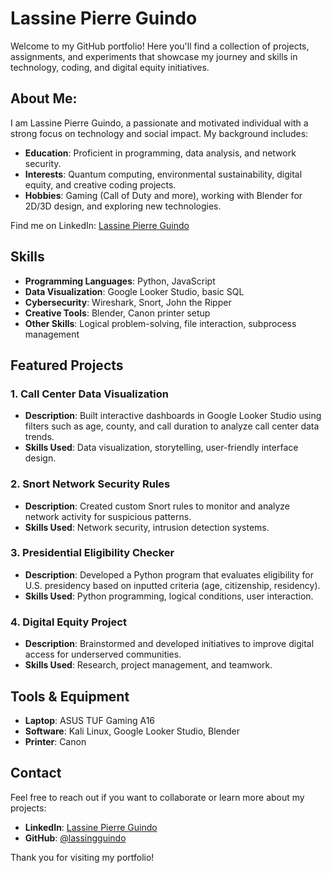 # Lassine Pierre Guindo

Welcome to my GitHub portfolio! Here you'll find a collection of projects, assignments, and experiments that showcase my journey and skills in technology, coding, and digital equity initiatives.

## About Me:

I am Lassine Pierre Guindo, a passionate and motivated individual with a strong focus on technology and social impact. My background includes:

- **Education**: Proficient in programming, data analysis, and network security.
- **Interests**: Quantum computing, environmental sustainability, digital equity, and creative coding projects.
- **Hobbies**: Gaming (Call of Duty and more), working with Blender for 2D/3D design, and exploring new technologies.

Find me on LinkedIn: [Lassine Pierre Guindo](https://www.linkedin.com/in/lassine-pierre-guindo-541a70239/)

## Skills

- **Programming Languages**: Python, JavaScript
- **Data Visualization**: Google Looker Studio, basic SQL
- **Cybersecurity**: Wireshark, Snort, John the Ripper
- **Creative Tools**: Blender, Canon printer setup
- **Other Skills**: Logical problem-solving, file interaction, subprocess management

## Featured Projects

### 1. **Call Center Data Visualization**
- **Description**: Built interactive dashboards in Google Looker Studio using filters such as age, county, and call duration to analyze call center data trends.
- **Skills Used**: Data visualization, storytelling, user-friendly interface design.

### 2. **Snort Network Security Rules**
- **Description**: Created custom Snort rules to monitor and analyze network activity for suspicious patterns.
- **Skills Used**: Network security, intrusion detection systems.

### 3. **Presidential Eligibility Checker**
- **Description**: Developed a Python program that evaluates eligibility for U.S. presidency based on inputted criteria (age, citizenship, residency).
- **Skills Used**: Python programming, logical conditions, user interaction.

### 4. **Digital Equity Project**
- **Description**: Brainstormed and developed initiatives to improve digital access for underserved communities.
- **Skills Used**: Research, project management, and teamwork.

## Tools & Equipment

- **Laptop**: ASUS TUF Gaming A16
- **Software**: Kali Linux, Google Looker Studio, Blender
- **Printer**: Canon

## Contact

Feel free to reach out if you want to collaborate or learn more about my projects:
- **LinkedIn**: [Lassine Pierre Guindo](https://www.linkedin.com/in/lassine-pierre-guindo-541a70239/)
- **GitHub**: [@lassingguindo](https://github.com/lassingguindo)

Thank you for visiting my portfolio!
